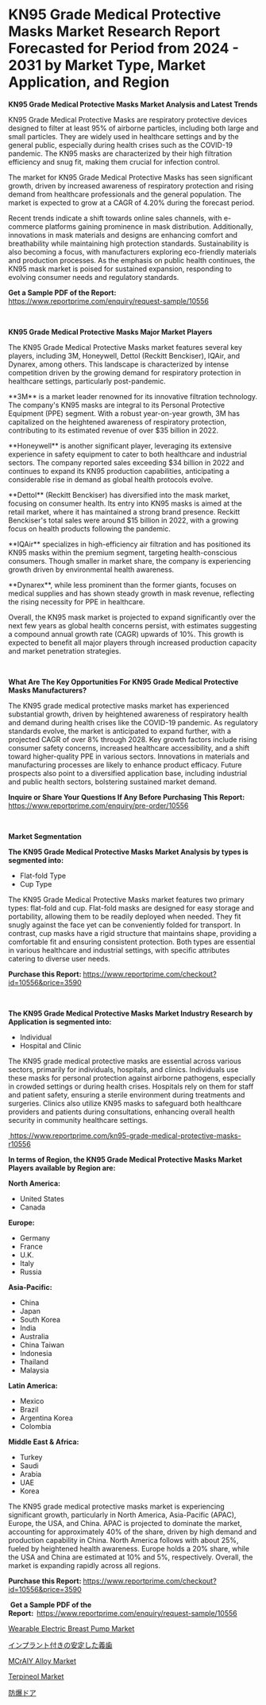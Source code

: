 <p><h1>KN95 Grade Medical Protective Masks Market Research Report Forecasted for Period from 2024 -  2031 by Market Type, Market Application, and Region</h1></p><p><strong>KN95 Grade Medical Protective Masks Market Analysis and Latest Trends</strong></p>
<p><p>KN95 Grade Medical Protective Masks are respiratory protective devices designed to filter at least 95% of airborne particles, including both large and small particles. They are widely used in healthcare settings and by the general public, especially during health crises such as the COVID-19 pandemic. The KN95 masks are characterized by their high filtration efficiency and snug fit, making them crucial for infection control.</p><p>The market for KN95 Grade Medical Protective Masks has seen significant growth, driven by increased awareness of respiratory protection and rising demand from healthcare professionals and the general population. The market is expected to grow at a CAGR of 4.20% during the forecast period. </p><p>Recent trends indicate a shift towards online sales channels, with e-commerce platforms gaining prominence in mask distribution. Additionally, innovations in mask materials and designs are enhancing comfort and breathability while maintaining high protection standards. Sustainability is also becoming a focus, with manufacturers exploring eco-friendly materials and production processes. As the emphasis on public health continues, the KN95 mask market is poised for sustained expansion, responding to evolving consumer needs and regulatory standards.</p></p>
<p><strong>Get a Sample PDF of the Report:&nbsp;</strong> <a href="https://www.reportprime.com/enquiry/request-sample/10556">https://www.reportprime.com/enquiry/request-sample/10556</a></p>
<p>&nbsp;</p>
<p><strong>KN95 Grade Medical Protective Masks Major Market Players</strong></p>
<p><p>The KN95 Grade Medical Protective Masks market features several key players, including 3M, Honeywell, Dettol (Reckitt Benckiser), IQAir, and Dynarex, among others. This landscape is characterized by intense competition driven by the growing demand for respiratory protection in healthcare settings, particularly post-pandemic.</p><p>**3M** is a market leader renowned for its innovative filtration technology. The company's KN95 masks are integral to its Personal Protective Equipment (PPE) segment. With a robust year-on-year growth, 3M has capitalized on the heightened awareness of respiratory protection, contributing to its estimated revenue of over $35 billion in 2022.</p><p>**Honeywell** is another significant player, leveraging its extensive experience in safety equipment to cater to both healthcare and industrial sectors. The company reported sales exceeding $34 billion in 2022 and continues to expand its KN95 production capabilities, anticipating a considerable rise in demand as global health protocols evolve.</p><p>**Dettol** (Reckitt Benckiser) has diversified into the mask market, focusing on consumer health. Its entry into KN95 masks is aimed at the retail market, where it has maintained a strong brand presence. Reckitt Benckiser's total sales were around $15 billion in 2022, with a growing focus on health products following the pandemic.</p><p>**IQAir** specializes in high-efficiency air filtration and has positioned its KN95 masks within the premium segment, targeting health-conscious consumers. Though smaller in market share, the company is experiencing growth driven by environmental health awareness.</p><p>**Dynarex**, while less prominent than the former giants, focuses on medical supplies and has shown steady growth in mask revenue, reflecting the rising necessity for PPE in healthcare.</p><p>Overall, the KN95 mask market is projected to expand significantly over the next few years as global health concerns persist, with estimates suggesting a compound annual growth rate (CAGR) upwards of 10%. This growth is expected to benefit all major players through increased production capacity and market penetration strategies.</p></p>
<p>&nbsp;</p>
<p><strong>What Are The Key Opportunities For KN95 Grade Medical Protective Masks Manufacturers?</strong></p>
<p><p>The KN95 grade medical protective masks market has experienced substantial growth, driven by heightened awareness of respiratory health and demand during health crises like the COVID-19 pandemic. As regulatory standards evolve, the market is anticipated to expand further, with a projected CAGR of over 8% through 2028. Key growth factors include rising consumer safety concerns, increased healthcare accessibility, and a shift toward higher-quality PPE in various sectors. Innovations in materials and manufacturing processes are likely to enhance product efficacy. Future prospects also point to a diversified application base, including industrial and public health sectors, bolstering sustained market demand.</p></p>
<p><strong>Inquire or Share Your Questions If Any Before Purchasing This Report:</strong> <a href="https://www.reportprime.com/enquiry/pre-order/10556">https://www.reportprime.com/enquiry/pre-order/10556</a></p>
<p>&nbsp;</p>
<p><strong>Market Segmentation</strong></p>
<p><strong>The KN95 Grade Medical Protective Masks Market Analysis by types is segmented into:</strong></p>
<p><ul><li>Flat-fold Type</li><li>Cup Type</li></ul></p>
<p><p>The KN95 Grade Medical Protective Masks market features two primary types: flat-fold and cup. Flat-fold masks are designed for easy storage and portability, allowing them to be readily deployed when needed. They fit snugly against the face yet can be conveniently folded for transport. In contrast, cup masks have a rigid structure that maintains shape, providing a comfortable fit and ensuring consistent protection. Both types are essential in various healthcare and industrial settings, with specific attributes catering to diverse user needs.</p></p>
<p><strong>Purchase this Report:&nbsp;</strong><a href="https://www.reportprime.com/checkout?id=10556&price=3590">https://www.reportprime.com/checkout?id=10556&price=3590</a></p>
<p>&nbsp;</p>
<p><strong>The KN95 Grade Medical Protective Masks Market Industry Research by Application is segmented into:</strong></p>
<p><ul><li>Individual</li><li>Hospital and Clinic</li></ul></p>
<p><p>The KN95 grade medical protective masks are essential across various sectors, primarily for individuals, hospitals, and clinics. Individuals use these masks for personal protection against airborne pathogens, especially in crowded settings or during health crises. Hospitals rely on them for staff and patient safety, ensuring a sterile environment during treatments and surgeries. Clinics also utilize KN95 masks to safeguard both healthcare providers and patients during consultations, enhancing overall health security in community healthcare settings.</p></p>
<p><a href="https://www.reportprime.com/kn95-grade-medical-protective-masks-r10556">&nbsp;https://www.reportprime.com/kn95-grade-medical-protective-masks-r10556</a></p>
<p><strong>In terms of Region, the KN95 Grade Medical Protective Masks Market Players available by Region are:</strong></p>
<p>
    <p> <strong> North America: </strong>
        <ul>
            <li>United States</li>
            <li>Canada</li>
        </ul>
        </p> 
    <p> <strong> Europe: </strong>
        <ul>
            <li>Germany</li>
            <li>France</li>
            <li>U.K.</li>
            <li>Italy</li>
            <li>Russia</li>
        </ul>
        </p> 
    <p> <strong> Asia-Pacific: </strong>
        <ul>
            <li>China</li>
            <li>Japan</li>
            <li>South Korea</li>
            <li>India</li>
            <li>Australia</li>
            <li>China Taiwan</li>
            <li>Indonesia</li>
            <li>Thailand</li>
            <li>Malaysia</li>
        </ul>
        </p> 
    <p> <strong> Latin America: </strong>
        <ul>
            <li>Mexico</li>
            <li>Brazil</li>
            <li>Argentina Korea</li>
            <li>Colombia</li>
        </ul>
        </p> 
    <p> <strong> Middle East & Africa: </strong>
        <ul>
            <li>Turkey</li>
            <li>Saudi</li>
            <li>Arabia</li>
            <li>UAE</li>
            <li>Korea</li>
        </ul>
    </p>
    </p>
<p><p>The KN95 grade medical protective masks market is experiencing significant growth, particularly in North America, Asia-Pacific (APAC), Europe, the USA, and China. APAC is projected to dominate the market, accounting for approximately 40% of the share, driven by high demand and production capability in China. North America follows with about 25%, fueled by heightened health awareness. Europe holds a 20% share, while the USA and China are estimated at 10% and 5%, respectively. Overall, the market is expanding rapidly across all regions.</p></p>
<p><strong>Purchase this Report: </strong><a href="https://www.reportprime.com/checkout?id=10556&price=3590">https://www.reportprime.com/checkout?id=10556&price=3590</a></p>
<p>&nbsp;<strong>Get a Sample PDF of the Report:&nbsp;&nbsp;</strong><a href="https://www.reportprime.com/enquiry/request-sample/10556">https://www.reportprime.com/enquiry/request-sample/10556</a></p>
<p><strong></strong></p>
<p><p><a href="https://www.linkedin.com/pulse/wearable-electric-breast-pump-market-size-share-growth-jzpxe?trackingId=syzKE3RQT%2FCU1qNAyNOtcw%3D%3D">Wearable Electric Breast Pump Market</a></p><p><a href="https://medium.com/@scotttyesha/stable-dentures-with-implants-market-%E3%81%AF-%E3%82%B3%E3%82%B9%E3%83%88%E7%AE%A1%E7%90%86%E3%81%A8%E5%8A%B9%E7%8E%87%E5%90%91%E4%B8%8A%E3%82%92%E5%84%AA%E5%85%88%E3%81%97%E3%81%BE%E3%81%99-%E3%81%95%E3%82%89%E3%81%AB-%E5%A0%B1%E5%91%8A%E6%9B%B8%E3%81%AF%E5%B8%82%E5%A0%B4%E3%81%AE%E9%9C%80%E8%A6%81%E9%9D%A2%E3%81%A8%E4%BE%9B%E7%B5%A6%E9%9D%A2%E3%81%AE%E4%B8%A1%E6%96%B9%E3%82%92%E3%82%AB%E3%83%90%E3%83%BC%E3%81%97%E3%81%A6%E3%81%84%E3%81%BE%E3%81%99-stable-fff3571b062d">インプラント付きの安定した義歯</a></p><p><a href="https://issuu.com/reportprime-2/docs/mcraly-alloy-market-size-2030.pptx_f9b6aadb39a8f8">MCrAlY Alloy Market</a></p><p><a href="https://medium.com/@samirmayert67/the-terpineol-market-prioritizes-cost-control-and-efficiency-enhancement-e242e00d3ecf">Terpineol Market</a></p><p><a href="https://medium.com/@scotttyesha/blast-resistant-doors-market-%E3%81%AF-%E3%82%B3%E3%82%B9%E3%83%88%E7%AE%A1%E7%90%86%E3%81%A8%E5%8A%B9%E7%8E%87%E5%90%91%E4%B8%8A%E3%82%92%E5%84%AA%E5%85%88%E3%81%97%E3%81%BE%E3%81%99-%E3%81%95%E3%82%89%E3%81%AB-%E5%A0%B1%E5%91%8A%E6%9B%B8%E3%81%AF%E5%B8%82%E5%A0%B4%E3%81%AE%E9%9C%80%E8%A6%81%E9%9D%A2%E3%81%A8%E4%BE%9B%E7%B5%A6%E9%9D%A2%E3%81%AE%E4%B8%A1%E6%96%B9%E3%82%92%E3%82%AB%E3%83%90%E3%83%BC%E3%81%97%E3%81%A6%E3%81%84%E3%81%BE%E3%81%99-blast-resistant-bb98804cbc05">防爆ドア</a></p></p>